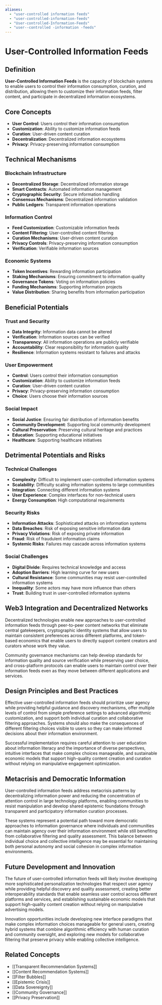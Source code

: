 ```yaml
---
aliases:
  - "user-controlled information feeds"
  - "user-controlled-information-feeds"
  - "User-controlled-Information-Feeds"
  - "user--controlled -information -feeds"
---
```


# User-Controlled Information Feeds

## Definition

**User-Controlled Information Feeds** is the capacity of blockchain systems to enable users to control their information consumption, curation, and distribution, allowing them to customize their information feeds, filter content, and participate in decentralized information ecosystems.

## Core Concepts

- **User Control**: Users control their information consumption
- **Customization**: Ability to customize information feeds
- **Curation**: User-driven content curation
- **Decentralization**: Decentralized information ecosystems
- **Privacy**: Privacy-preserving information consumption

## Technical Mechanisms

### Blockchain Infrastructure
- **Decentralized Storage**: Decentralized information storage
- **Smart Contracts**: Automated information management
- **Cryptographic Security**: Secure information handling
- **Consensus Mechanisms**: Decentralized information validation
- **Public Ledgers**: Transparent information operations

### Information Control
- **Feed Customization**: Customizable information feeds
- **Content Filtering**: User-controlled content filtering
- **Curation Mechanisms**: User-driven content curation
- **Privacy Controls**: Privacy-preserving information consumption
- **Verification**: Verifiable information sources

### Economic Systems
- **Token Incentives**: Rewarding information participation
- **Staking Mechanisms**: Ensuring commitment to information quality
- **Governance Tokens**: Voting on information policies
- **Funding Mechanisms**: Supporting information projects
- **Value Distribution**: Sharing benefits from information participation

## Beneficial Potentials

### Trust and Security
- **Data Integrity**: Information data cannot be altered
- **Verification**: Information sources can be verified
- **Transparency**: All information operations are publicly verifiable
- **Accountability**: Clear responsibility for information quality
- **Resilience**: Information systems resistant to failures and attacks

### User Empowerment
- **Control**: Users control their information consumption
- **Customization**: Ability to customize information feeds
- **Curation**: User-driven content curation
- **Privacy**: Privacy-preserving information consumption
- **Choice**: Users choose their information sources

### Social Impact
- **Social Justice**: Ensuring fair distribution of information benefits
- **Community Development**: Supporting local community development
- **Cultural Preservation**: Preserving cultural heritage and practices
- **Education**: Supporting educational initiatives
- **Healthcare**: Supporting healthcare initiatives

## Detrimental Potentials and Risks

### Technical Challenges
- **Complexity**: Difficult to implement user-controlled information systems
- **Scalability**: Difficulty scaling information systems to large communities
- **Integration**: Connecting different information systems
- **User Experience**: Complex interfaces for non-technical users
- **Energy Consumption**: High computational requirements

### Security Risks
- **Information Attacks**: Sophisticated attacks on information systems
- **Data Breaches**: Risk of exposing sensitive information data
- **Privacy Violations**: Risk of exposing private information
- **Fraud**: Risk of fraudulent information claims
- **Systemic Risks**: Failures may cascade across information systems

### Social Challenges
- **Digital Divide**: Requires technical knowledge and access
- **Adoption Barriers**: High learning curve for new users
- **Cultural Resistance**: Some communities may resist user-controlled information systems
- **Inequality**: Some actors may have more influence than others
- **Trust**: Building trust in user-controlled information systems

## Web3 Integration and Decentralized Networks

Decentralized technologies enable new approaches to user-controlled information feeds through peer-to-peer content networks that eliminate central gatekeepers, cryptographic identity systems that allow users to maintain consistent preferences across different platforms, and token-based economics that enable users to directly support content creators and curators whose work they value.

Community governance mechanisms can help develop standards for information quality and source verification while preserving user choice, and cross-platform protocols can enable users to maintain control over their information feeds even as they move between different applications and services.

## Design Principles and Best Practices

Effective user-controlled information feeds should prioritize user agency while providing helpful guidance and discovery mechanisms, offer multiple levels of control from simple preference settings to advanced algorithmic customization, and support both individual curation and collaborative filtering approaches. Systems should also make the consequences of different filtering choices visible to users so they can make informed decisions about their information environment.

Successful implementation requires careful attention to user education about information literacy and the importance of diverse perspectives, intuitive interfaces that make complex choices manageable, and sustainable economic models that support high-quality content creation and curation without relying on manipulative engagement optimization.

## Metacrisis and Democratic Information

User-controlled information feeds address metacrisis patterns by decentralizing information power and reducing the concentration of attention control in large technology platforms, enabling communities to resist manipulation and develop shared epistemic foundations through transparent and participatory information curation processes.

These systems represent a potential path toward more democratic approaches to information governance where individuals and communities can maintain agency over their information environment while still benefiting from collaborative filtering and quality assessment. This balance between individual choice and collective intelligence may be essential for maintaining both personal autonomy and social cohesion in complex information environments.

## Future Development and Innovation

The future of user-controlled information feeds will likely involve developing more sophisticated personalization technologies that respect user agency while providing helpful discovery and quality assessment, creating better interoperability standards that enable seamless user control across different platforms and services, and establishing sustainable economic models that support high-quality content creation without relying on manipulative advertising models.

Innovation opportunities include developing new interface paradigms that make complex information choices manageable for general users, creating hybrid systems that combine algorithmic efficiency with human curation and community oversight, and exploring new models for collaborative filtering that preserve privacy while enabling collective intelligence.

## Related Concepts

- [[Transparent Recommendation Systems]]
- [[Content Recommendation Systems]]
- [[Filter Bubbles]]
- [[Epistemic Crisis]]
- [[Data Sovereignty]]
- [[Community Governance]]
- [[Privacy Preservation]]